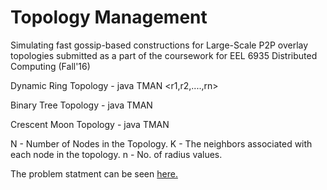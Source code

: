 # Topology Management

Simulating fast gossip-based constructions for Large-Scale P2P overlay topologies submitted as a part of the
coursework for EEL 6935 Distributed Computing (Fall'16)

  Dynamic Ring Topology - java TMAN <r1,r2,....,rn>

  Binary Tree Topology - java TMAN

  Crescent Moon Topology - java TMAN

N - Number of Nodes in the Topology. K - The neighbors associated with each node in the topology. n - No. of radius values.

The problem statment can be seen [here.](https://github.com/venkateshmantha/tman/blob/master/Homework%201.pdf)
